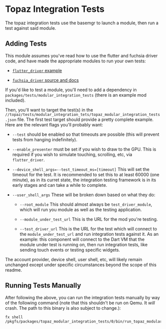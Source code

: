 # Topaz Integration Tests

The topaz integration tests use the basemgr to launch a module, then run a
test against said module.

## Adding Tests

This module assumes you've read how to use the flutter and fuchsia driver code,
and have made the appropriate modules to run your own tests:

*   [`flutter_driver` example](https://flutter.io/testing/)

*   [`fuchsia_driver` source and docs](https://fuchsia.googlesource.com/topaz/+/master/public/lib/fuchsia_driver/)

If you'd like to test a module, you'll need to add a dependency in
`packages/tests/modular_integration_tests` (there is an example mod included).

Then, you'll want to target the test(s) in the
`//topaz/tests/modular_integration_tets/topaz_modular_integration_tests.json`
file. The first test target should provide a pretty complete example. Here are
the relevant flags you'll probably want:

*   `--test` should be enabled so that timeouts are possible (this will prevent
    tests from hanging indefinitely).

*   `--enable_presenter` must be set if you wish to draw to the GPU. This is
    required if you wish to simulate touching, scrolling, etc, via
    `flutter_driver`.

*   `--device_shell_args=--test_timeout_ms=[timeout]` This will set the timeout
    for the test. It is recommended to set this to at least 60000 (one minute),
    as in its curret state, the integration testing framework is in its early
    stages and can take a while to complete.

*   `--user_shell_args` These will be broken down based on what they do:

    *   `--root_module` This should almost always be `test_driver_module`, which
        will run you module as well as the testing application.

    *   `--module_under_test_url` This is the URL for the mod you're testing.

    *   `--test_driver_url` This is the URL for the test which will connect to
        the `module_under_test_url` and run integration tests against it. As an
        example: this component will connect to the Dart VM that the module
        under test is running on, then run integration tests, like sending touch
        events or testing specific widgets.

The account provider, device shell, user shell, etc, will likely remain
unchanged except under specific circumstances beyond the scope of this readme.

## Running Tests Manually

After following the above, you can run the integration tests manually by way of
the following command (note that this shouldn't be run on Qemu. It _will_ crash.
The path to this binary is also subject to change.):

```
fx shell /pkgfs/packages/topaz_modular_integration_tests/0/bin/run_topaz_modular_integration_tests.sh
```
